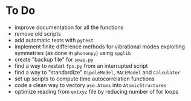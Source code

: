 # To Do
- improve documentation for all the functions
- remove old scripts
- add automatic tests with `pytest`
- implement finite difference methods for vibrational modes exploiting symmetries (as done in `phononpy`) using `spglib`
- create "backup file" for `soap.py`
- find a way to restart `fps.py` from an interrupted script
- find a way to "standardize" `DipoleModel`, `MACEModel` and `Calculator`
- set up scripts to compute time autocorrelation functions
- code a clean way to vectory `ase.Atoms` into `AtomicStructures`
- optimize reading from `extxyz` file by reducing number of for loops